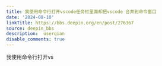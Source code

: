 ```yaml
---
title: 我使用命令行打开vscode任务栏里面却把vscode 合并到命令窗口
date: '2024-08-10'
linkTitle: https://bbs.deepin.org/en/post/276367
source: deepin_bbs
description:  userqian 
disable_comments: true
---
```

我使用命令行打开vs
